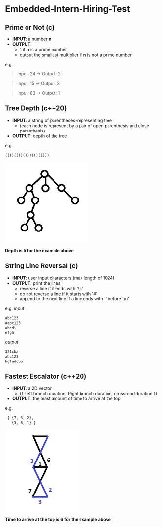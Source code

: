 # Embedded-Intern-Hiring-Test
 
## Prime or Not (c)
- **INPUT**: a number **n**
- **OUTPUT**:
  - 1 if **n** is a prime number
  - output the smallest multiplier if **n** is not a prime number

e.g.

> Input: 24 -> Output: 2

> Input: 15 -> Output: 3

> Input: 83 -> Output: 1



## Tree Depth (c++20)
- **INPUT**: a string of parentheses-representing tree 
  - (each node is represent by a pair of open parenthesis and close parenthesis) 
- **OUTPUT**: depth of the tree

e.g. 
```
((()((()())))()(()))
```
![tree_example](https://github.com/zhuoming34/Embedded-Intern-Hiring-Test/blob/main/tree_example.png)

**Depth is 5 for the example above**



## String Line Reversal (c)
- **INPUT**: user input characters (max length of 1024)
- **OUTPUT**: print the lines
  - reverse a line if it ends with '\n'
  - do not reverse a line if it starts with '#'
  - append to the next line if a line ends with '\' before '\n'

e.g.
*input*
```
abc123
#abc123
abcd\
efgh
```
*output*
```
321cba
abc123
hgfedcba
```



## Fastest Escalator (c++20)
- **INPUT**: a 2D vector 
  - ({ Left branch duration, Right branch duration, crossroad duration }) 
- **OUTPUT**: the least amount of time to arrive at the top

e.g.
```
 { {7, 3, 2},
   {3, 6, 1} }
```
![escalator_example](https://github.com/zhuoming34/Embedded-Intern-Hiring-Test/blob/main/escalator_example.png)

**Time to arrive at the top is 6 for the example above**
